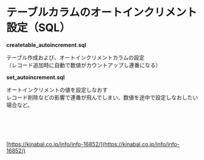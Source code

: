 # テーブルカラムのオートインクリメント設定（SQL）

**createtable_autoincrement.sql**  
  
テーブル作成および、オートインクリメントカラムの設定  
（レコード追加時に自動で数値がカウントアップし連番になる）  
  
  
**set_autoincrement.sql**  
  
オートインクリメントの値を設定しなおす  
レコード削除などの影響で連番が飛んでしまい、数値を途中で設定しなおしたい場合など。  
<br>
<br>
<br>
<br>
<br>
[https://kinabal.co.jp/info/info-16852/](https://kinabal.co.jp/info/info-16852/)
